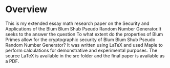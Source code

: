 # Overview

This is my extended essay math research paper on the Security and Applications of the Blum Blum Shub Pseudo Random Number Generator.It seeks to the answer the question To what extent do the properties of Blum Primes allow for the cryptographic security of Blum Blum Shub Pseudo Random Number Generator? It was written using LaTeX and used Maple to perform calculations for demonstrative and experimental purposes. The source LaTeX is available in the src folder and the final paper is available as a PDF. 
